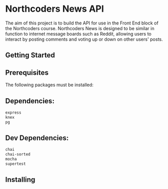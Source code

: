 # Northcoders News API

The aim of this project is to build the API for use in the Front End block of the Northcoders course. Northcoders News is designed to be similar in function to internet message boards such as Reddit, allowing users to interact by posting comments and voting up or down on other users' posts.

## Getting Started

## Prerequisites

The following packages must be installed:

## Dependencies:

```bash
express
knex
pg
```

## Dev Dependencies:

```bash
chai
chai-sorted
mocha
supertest
```
## Installing


